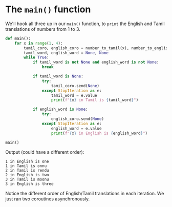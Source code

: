 # The `main()` function

We'll hook all three up in our `main()` function, to `print` the English
and Tamil translations of numbers from 1 to 3.

```python
def main():
    for x in range(1, 4):
        tamil_coro, english_coro = number_to_tamil(x), number_to_english(x)
        tamil_word, english_word = None, None
        while True:
            if tamil_word is not None and english_word is not None:
                break

            if tamil_word is None:
                try:
                    tamil_coro.send(None)
                except StopIteration as e:
                    tamil_word = e.value
                    print(f"{x} in Tamil is {tamil_word}")

            if english_word is None:
                try:
                    english_coro.send(None)
                except StopIteration as e:
                    english_word = e.value
                    print(f"{x} in English is {english_word}")

main()
```

Output (could have a different order):

```
1 in English is one
1 in Tamil is onnu
2 in Tamil is rendu
2 in English is two
3 in Tamil is moonu
3 in English is three
```

Notice the different order of English/Tamil translations in each iteration. We just ran two coroutines
asynchronously.
